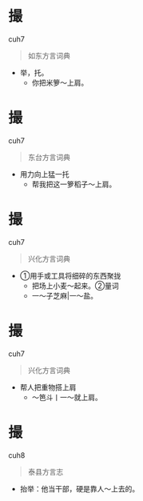 # 撮
cuh7
> 如东方言词典
- 举，托。
  - 你把米箩～上肩。

# 撮
cuh7
> 东台方言词典
- 用力向上猛一托
  - 帮我把这一箩稻子～上肩。

# 撮
cuh7
> 兴化方言词典
- ①用手或工具将细碎的东西聚拢
  - 把场上小麦～起来。②量词
  - 一～子芝麻|一～盐。

# 撮
cuh7
> 兴化方言词典
- 帮人把重物搭上肩
  - ～笆斗丨一～就上肩。

# 撮
cuh8
> 泰县方言志
- 抬举：他当干部，硬是靠人～上去的。
